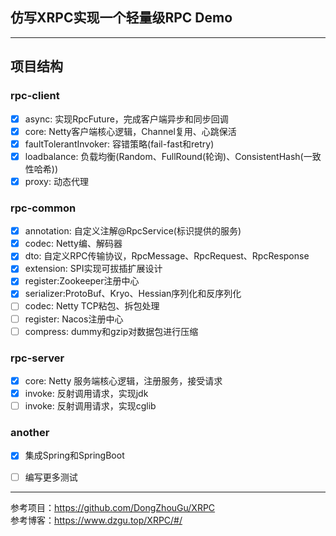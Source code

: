 ## 仿写XRPC实现一个轻量级RPC Demo



***
## 项目结构
### rpc-client
- [x] async: 实现RpcFuture，完成客户端异步和同步回调
- [x] core: Netty客户端核心逻辑，Channel复用、心跳保活
- [x] faultTolerantInvoker: 容错策略(fail-fast和retry)
- [x] loadbalance: 负载均衡(Random、FullRound(轮询)、ConsistentHash(一致性哈希))
- [x] proxy: 动态代理

### rpc-common
- [x] annotation: 自定义注解@RpcService(标识提供的服务)
- [x] codec: Netty编、解码器
- [x] dto: 自定义RPC传输协议，RpcMessage、RpcRequest、RpcResponse 
- [x] extension: SPI实现可拔插扩展设计
- [x] register:Zookeeper注册中心
- [x] serializer:ProtoBuf、Kryo、Hessian序列化和反序列化
- [ ] codec: Netty TCP粘包、拆包处理
- [ ] register: Nacos注册中心
- [ ] compress: dummy和gzip对数据包进行压缩

### rpc-server
- [x] core: Netty 服务端核心逻辑，注册服务，接受请求
- [x] invoke: 反射调用请求，实现jdk
- [ ] invoke: 反射调用请求，实现cglib

### another
- [x] 集成Spring和SpringBoot
- [ ] 编写更多测试


***
参考项目：https://github.com/DongZhouGu/XRPC <br/>
参考博客：https://www.dzgu.top/XRPC/#/